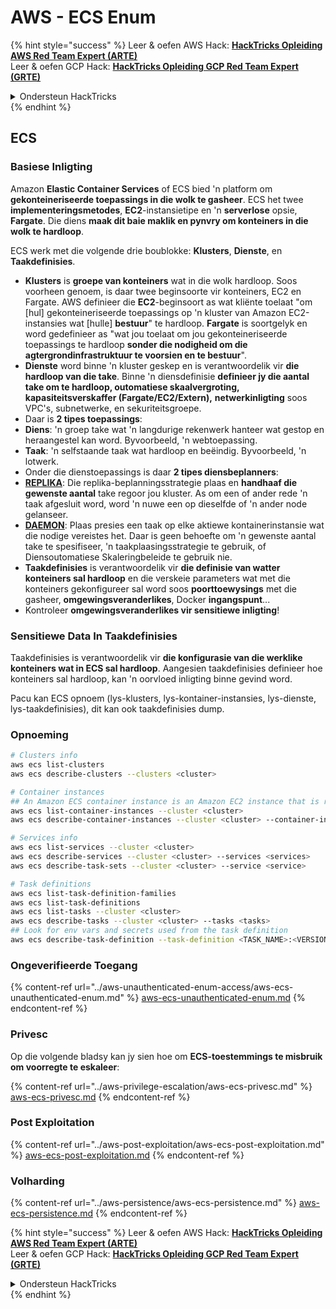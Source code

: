 # AWS - ECS Enum

{% hint style="success" %}
Leer & oefen AWS Hack: <img src="/.gitbook/assets/image.png" alt="" data-size="line">[**HackTricks Opleiding AWS Red Team Expert (ARTE)**](https://training.hacktricks.xyz/courses/arte)<img src="/.gitbook/assets/image.png" alt="" data-size="line">\
Leer & oefen GCP Hack: <img src="/.gitbook/assets/image (2).png" alt="" data-size="line">[**HackTricks Opleiding GCP Red Team Expert (GRTE)**<img src="/.gitbook/assets/image (2).png" alt="" data-size="line">](https://training.hacktricks.xyz/courses/grte)

<details>

<summary>Ondersteun HackTricks</summary>

* Controleer die [**inskrywingsplanne**](https://github.com/sponsors/carlospolop)!
* **Sluit aan by die** 💬 [**Discord-groep**](https://discord.gg/hRep4RUj7f) of die [**telegram-groep**](https://t.me/peass) of **volg** ons op **Twitter** 🐦 [**@hacktricks\_live**](https://twitter.com/hacktricks\_live)**.**
* **Deel hacktruuks deur PR's in te dien by die** [**HackTricks**](https://github.com/carlospolop/hacktricks) en [**HackTricks Cloud**](https://github.com/carlospolop/hacktricks-cloud) github-opslag.

</details>
{% endhint %}

## ECS

### Basiese Inligting

Amazon **Elastic Container Services** of ECS bied 'n platform om **gekonteineriseerde toepassings in die wolk te gasheer**. ECS het twee **implementeringsmetodes**, **EC2**-instansietipe en 'n **serverlose** opsie, **Fargate**. Die diens **maak dit baie maklik en pynvry om konteiners in die wolk te hardloop**.

ECS werk met die volgende drie boublokke: **Klusters**, **Dienste**, en **Taakdefinisies**.

* **Klusters** is **groepe van konteiners** wat in die wolk hardloop. Soos voorheen genoem, is daar twee beginsoorte vir konteiners, EC2 en Fargate. AWS definieer die **EC2**-beginsoort as wat kliënte toelaat "om \[hul] gekonteineriseerde toepassings op 'n kluster van Amazon EC2-instansies wat \[hulle] **bestuur**" te hardloop. **Fargate** is soortgelyk en word gedefinieer as "wat jou toelaat om jou gekonteineriseerde toepassings te hardloop **sonder die nodigheid om die agtergrondinfrastruktuur te voorsien en te bestuur**".
* **Dienste** word binne 'n kluster geskep en is verantwoordelik vir **die hardloop van die take**. Binne 'n diensdefinisie **definieer jy die aantal take om te hardloop, outomatiese skaalvergroting, kapasiteitsverskaffer (Fargate/EC2/Extern),** **netwerkinligting** soos VPC's, subnetwerke, en sekuriteitsgroepe.
* Daar is **2 tipes toepassings**:
* **Diens**: 'n groep take wat 'n langdurige rekenwerk hanteer wat gestop en heraangestel kan word. Byvoorbeeld, 'n webtoepassing.
* **Taak**: 'n selfstaande taak wat hardloop en beëindig. Byvoorbeeld, 'n lotwerk.
* Onder die dienstoepassings is daar **2 tipes diensbeplanners**:
* [**REPLIKA**](https://docs.aws.amazon.com/AmazonECS/latest/developerguide/ecs\_services.html): Die replika-beplanningsstrategie plaas en **handhaaf die gewenste aantal** take regoor jou kluster. As om een ​​of ander rede 'n taak afgesluit word, word 'n nuwe een op dieselfde of 'n ander node gelanseer.
* [**DAEMON**](https://docs.aws.amazon.com/AmazonECS/latest/developerguide/ecs\_services.html): Plaas presies een taak op elke aktiewe kontainerinstansie wat die nodige vereistes het. Daar is geen behoefte om 'n gewenste aantal take te spesifiseer, 'n taakplaasingsstrategie te gebruik, of Diensoutomatiese Skaleringbeleide te gebruik nie.
* **Taakdefinisies** is verantwoordelik vir **die definisie van watter konteiners sal hardloop** en die verskeie parameters wat met die konteiners gekonfigureer sal word soos **poorttoewysings** met die gasheer, **omgewingsveranderlikes**, Docker **ingangspunt**...
* Kontroleer **omgewingsveranderlikes vir sensitiewe inligting**!

### Sensitiewe Data In Taakdefinisies

Taakdefinisies is verantwoordelik vir **die konfigurasie van die werklike konteiners wat in ECS sal hardloop**. Aangesien taakdefinisies definieer hoe konteiners sal hardloop, kan 'n oorvloed inligting binne gevind word.

Pacu kan ECS opnoem (lys-klusters, lys-kontainer-instansies, lys-dienste, lys-taakdefinisies), dit kan ook taakdefinisies dump.

### Opnoeming
```bash
# Clusters info
aws ecs list-clusters
aws ecs describe-clusters --clusters <cluster>

# Container instances
## An Amazon ECS container instance is an Amazon EC2 instance that is running the Amazon ECS container agent and has been registered into an Amazon ECS cluster.
aws ecs list-container-instances --cluster <cluster>
aws ecs describe-container-instances --cluster <cluster> --container-instances <container_instance_arn>

# Services info
aws ecs list-services --cluster <cluster>
aws ecs describe-services --cluster <cluster> --services <services>
aws ecs describe-task-sets --cluster <cluster> --service <service>

# Task definitions
aws ecs list-task-definition-families
aws ecs list-task-definitions
aws ecs list-tasks --cluster <cluster>
aws ecs describe-tasks --cluster <cluster> --tasks <tasks>
## Look for env vars and secrets used from the task definition
aws ecs describe-task-definition --task-definition <TASK_NAME>:<VERSION>
```
### Ongeverifieerde Toegang

{% content-ref url="../aws-unauthenticated-enum-access/aws-ecs-unauthenticated-enum.md" %}
[aws-ecs-unauthenticated-enum.md](../aws-unauthenticated-enum-access/aws-ecs-unauthenticated-enum.md)
{% endcontent-ref %}

### Privesc

Op die volgende bladsy kan jy sien hoe om **ECS-toestemmings te misbruik om voorregte te eskaleer**:

{% content-ref url="../aws-privilege-escalation/aws-ecs-privesc.md" %}
[aws-ecs-privesc.md](../aws-privilege-escalation/aws-ecs-privesc.md)
{% endcontent-ref %}

### Post Exploitation

{% content-ref url="../aws-post-exploitation/aws-ecs-post-exploitation.md" %}
[aws-ecs-post-exploitation.md](../aws-post-exploitation/aws-ecs-post-exploitation.md)
{% endcontent-ref %}

### Volharding

{% content-ref url="../aws-persistence/aws-ecs-persistence.md" %}
[aws-ecs-persistence.md](../aws-persistence/aws-ecs-persistence.md)
{% endcontent-ref %}

{% hint style="success" %}
Leer & oefen AWS Hack: <img src="/.gitbook/assets/image.png" alt="" data-size="line">[**HackTricks Opleiding AWS Red Team Expert (ARTE)**](https://training.hacktricks.xyz/courses/arte)<img src="/.gitbook/assets/image.png" alt="" data-size="line">\
Leer & oefen GCP Hack: <img src="/.gitbook/assets/image (2).png" alt="" data-size="line">[**HackTricks Opleiding GCP Red Team Expert (GRTE)**<img src="/.gitbook/assets/image (2).png" alt="" data-size="line">](https://training.hacktricks.xyz/courses/grte)

<details>

<summary>Ondersteun HackTricks</summary>

* Kontroleer die [**inskrywingsplanne**](https://github.com/sponsors/carlospolop)!
* **Sluit aan by die** 💬 [**Discord-groep**](https://discord.gg/hRep4RUj7f) of die [**telegram-groep**](https://t.me/peass) of **volg** ons op **Twitter** 🐦 [**@hacktricks\_live**](https://twitter.com/hacktricks\_live)**.**
* **Deel hacktruuks deur PR's in te dien by die** [**HackTricks**](https://github.com/carlospolop/hacktricks) en [**HackTricks Cloud**](https://github.com/carlospolop/hacktricks-cloud) github-opslag.

</details>
{% endhint %}
